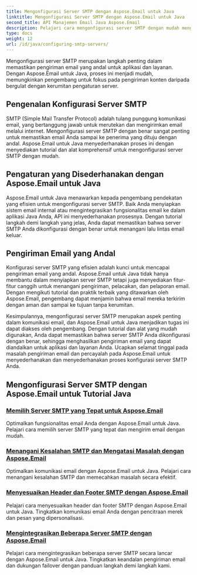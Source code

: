 ```yaml
---
title: Mengonfigurasi Server SMTP dengan Aspose.Email untuk Java
linktitle: Mengonfigurasi Server SMTP dengan Aspose.Email untuk Java
second_title: API Manajemen Email Java Aspose.Email
description: Pelajari cara mengonfigurasi server SMTP dengan mudah menggunakan Aspose.Email untuk Java. Tutorial langkah demi langkah untuk pengiriman email yang lancar.
type: docs
weight: 12
url: /id/java/configuring-smtp-servers/
---
```



Mengonfigurasi server SMTP merupakan langkah penting dalam memastikan pengiriman email yang andal untuk aplikasi dan layanan. Dengan Aspose.Email untuk Java, proses ini menjadi mudah, memungkinkan pengembang untuk fokus pada pengiriman konten daripada bergulat dengan kerumitan pengaturan server.

## Pengenalan Konfigurasi Server SMTP

SMTP (Simple Mail Transfer Protocol) adalah tulang punggung komunikasi email, yang bertanggung jawab untuk merutekan dan mengirimkan email melalui internet. Mengonfigurasi server SMTP dengan benar sangat penting untuk memastikan email Anda sampai ke penerima yang dituju dengan andal. Aspose.Email untuk Java menyederhanakan proses ini dengan menyediakan tutorial dan alat komprehensif untuk mengonfigurasi server SMTP dengan mudah.

## Pengaturan yang Disederhanakan dengan Aspose.Email untuk Java

Aspose.Email untuk Java menawarkan kepada pengembang pendekatan yang efisien untuk mengonfigurasi server SMTP. Baik Anda menyiapkan sistem email internal atau mengintegrasikan fungsionalitas email ke dalam aplikasi Java Anda, API ini menyederhanakan prosesnya. Dengan tutorial langkah demi langkah yang jelas, Anda dapat memastikan bahwa server SMTP Anda dikonfigurasi dengan benar untuk menangani lalu lintas email keluar.

## Pengiriman Email yang Andal

Konfigurasi server SMTP yang efisien adalah kunci untuk mencapai pengiriman email yang andal. Aspose.Email untuk Java tidak hanya membantu dalam menyiapkan server SMTP tetapi juga menyediakan fitur-fitur canggih untuk menangani pengiriman, pelacakan, dan pelaporan email. Dengan mengikuti tutorial dan praktik terbaik yang ditawarkan oleh Aspose.Email, pengembang dapat menjamin bahwa email mereka terkirim dengan aman dan sampai ke tujuan tanpa kerumitan.

Kesimpulannya, mengonfigurasi server SMTP merupakan aspek penting dalam komunikasi email, dan Aspose.Email untuk Java menjadikan tugas ini dapat diakses oleh pengembang. Dengan tutorial dan alat yang mudah digunakan, Anda dapat memastikan bahwa server SMTP Anda dikonfigurasi dengan benar, sehingga menghasilkan pengiriman email yang dapat diandalkan untuk aplikasi dan layanan Anda. Ucapkan selamat tinggal pada masalah pengiriman email dan percayalah pada Aspose.Email untuk menyederhanakan dan menyederhanakan proses konfigurasi server SMTP Anda.

## Mengonfigurasi Server SMTP dengan Aspose.Email untuk Tutorial Java
### [Memilih Server SMTP yang Tepat untuk Aspose.Email](./choosing-the-right-smtp-server/)
Optimalkan fungsionalitas email Anda dengan Aspose.Email untuk Java. Pelajari cara memilih server SMTP yang tepat dan mengirim email dengan mudah.
### [Menangani Kesalahan SMTP dan Mengatasi Masalah dengan Aspose.Email](./handling-smtp-errors-and-troubleshooting/)
Optimalkan komunikasi email dengan Aspose.Email untuk Java. Pelajari cara menangani kesalahan SMTP dan memecahkan masalah secara efektif.
### [Menyesuaikan Header dan Footer SMTP dengan Aspose.Email](./customizing-smtp-headers-and-footers/)
Pelajari cara menyesuaikan header dan footer SMTP dengan Aspose.Email untuk Java. Tingkatkan komunikasi email Anda dengan pencitraan merek dan pesan yang dipersonalisasi.
### [Mengintegrasikan Beberapa Server SMTP dengan Aspose.Email](./integrating-multiple-smtp-servers/)
Pelajari cara mengintegrasikan beberapa server SMTP secara lancar dengan Aspose.Email untuk Java. Tingkatkan keandalan pengiriman email dan dukungan failover dengan panduan langkah demi langkah kami.